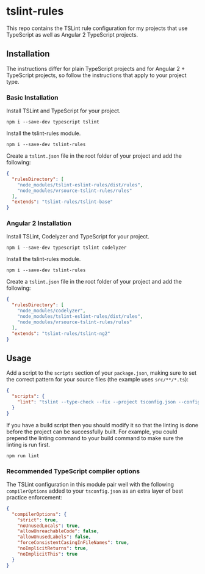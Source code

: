 # tslint-rules

This repo contains the TSLint rule configuration for my projects that
use TypeScript as well as Angular 2 TypeScript projects.

## Installation

The instructions differ for plain TypeScript projects and for Angular 2 +
TypeScript projects, so follow the instructions that apply to your
project type.

### Basic Installation

Install TSLint and TypeScript for your project.

```
npm i --save-dev typescript tslint
```

Install the tslint-rules module.

```
npm i --save-dev tslint-rules
```

Create a `tslint.json` file in the root folder of your project and add
the following:

``` json
{
  "rulesDirectory": [
    "node_modules/tslint-eslint-rules/dist/rules",
    "node_modules/vrsource-tslint-rules/rules"
  ],
  "extends": "tslint-rules/tslint-base"
}
```

### Angular 2 Installation

Install TSLint, Codelyzer and TypeScript for your project.

```
npm i --save-dev typescript tslint codelyzer
```

Install the tslint-rules module.

```
npm i --save-dev tslint-rules
```

Create a `tslint.json` file in the root folder of your project and add
the following:

``` json
{
  "rulesDirectory": [
    "node_modules/codelyzer",
    "node_modules/tslint-eslint-rules/dist/rules",
    "node_modules/vrsource-tslint-rules/rules"
  ],
  "extends": "tslint-rules/tslint-ng2"
}
```

## Usage

Add a script to the `scripts` section of your `package.json`, making sure to
set the correct pattern for your source files (the example uses `src/**/*.ts`):

``` json
{
  "scripts": {
    "lint": "tslint --type-check --fix --project tsconfig.json --config tslint.json src/**/*.ts"
  }
}
```

If you have a build script then you should modify it so that the linting is
done before the project can be successfully built. For example, you could
prepend the linting command to your build command to make sure the linting
is run first.

```
npm run lint
```

### Recommended TypeScript compiler options

The TSLint configuration in this module pair well with the following
`compilerOptions` added to your `tsconfig.json` as an extra layer of
best practice enforcement:

``` json
{
  "compilerOptions": {
    "strict": true,
    "noUnusedLocals": true,
    "allowUnreachableCode": false,
    "allowUnusedLabels": false,
    "forceConsistentCasingInFileNames": true,
    "noImplicitReturns": true,
    "noImplicitThis": true
  }
}
```
